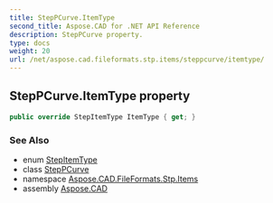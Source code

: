 ```yaml
---
title: StepPCurve.ItemType
second_title: Aspose.CAD for .NET API Reference
description: StepPCurve property. 
type: docs
weight: 20
url: /net/aspose.cad.fileformats.stp.items/steppcurve/itemtype/
---
```

## StepPCurve.ItemType property

```csharp
public override StepItemType ItemType { get; }
```

### See Also

* enum [StepItemType](../../stepitemtype/)
* class [StepPCurve](../)
* namespace [Aspose.CAD.FileFormats.Stp.Items](../../steppcurve/)
* assembly [Aspose.CAD](../../../)


